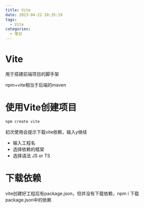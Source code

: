 ```yaml
---
title: Vite
date: 2023-04-22 10:35:19
tags:
  - Vite
categories:
  - 笔记
---
```


# Vite

用于搭建前端项目的脚手架

npm+vite相当于后端的maven

# 使用Vite创建项目

```bash
npm create vite
```

初次使用会提示下载vite依赖，输入y继续

- 输入工程名
- 选择依赖的框架
- 选择语法 JS or TS

# 下载依赖

vite创建好工程后有package.json，但并没有下载依赖，npm i 下载package.json中的依赖